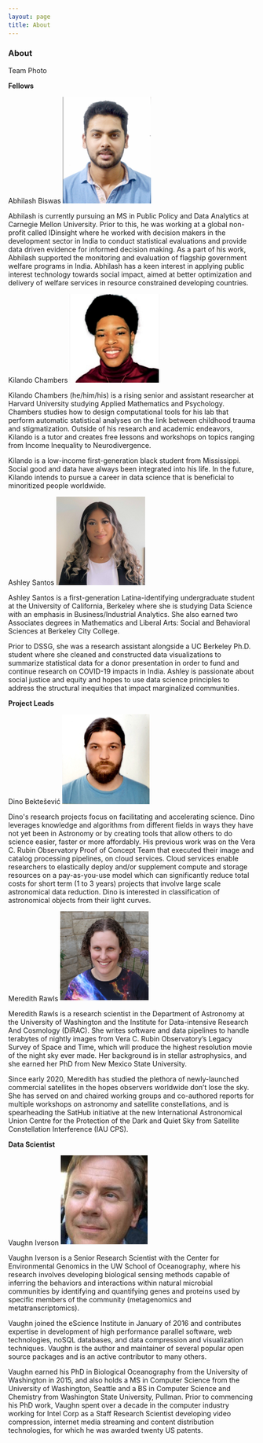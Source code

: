 ```yaml
---
layout: page
title: About
---
```


### About

Team Photo

**Fellows**

Abhilash Biswas
[![](/assets/img/about/Abhilash.png)](/DSSG2022-Satellite-Streaks/assets/img/about/Abhilash.png)

Abhilash is currently pursuing an MS in Public Policy and Data Analytics at Carnegie Mellon University. Prior to this, he was working at a global non-profit called IDinsight where he worked with decision makers in the development sector in India to conduct statistical evaluations and provide data driven evidence for informed decision making. As a part of his work, Abhilash supported the monitoring and evaluation of flagship government welfare programs in India. Abhilash has a keen interest in applying public interest technology towards social impact, aimed at better optimization and delivery of welfare services in resource constrained developing countries.

Kilando Chambers
[![](/assets/img/about/Kilando.png)](/DSSG2022-Satellite-Streaks/assets/img/about/Kilando.png)

Kilando Chambers (he/him/his) is a rising senior and assistant researcher at Harvard University studying Applied Mathematics and Psychology. Chambers studies how to design computational tools for his lab that perform automatic statistical analyses on the link between childhood trauma and stigmatization. Outside of his research and academic endeavors, Kilando is a tutor and creates free lessons and workshops on topics ranging from Income Inequality to Neurodivergence.

Kilando is a low-income first-generation black student from Mississippi. Social good and data have always been integrated into his life. In the future, Kilando intends to pursue a career in data science that is beneficial to minoritized people worldwide.

Ashley Santos
[![](/assets/img/about/ashley.png)](/DSSG2022-Satellite-Streaks/assets/img/about/ashley.png)

Ashley Santos is a first-generation Latina-identifying undergraduate student at the University of California, Berkeley where she is studying Data Science with an emphasis in Business/Industrial Analytics. She also earned two Associates degrees in Mathematics and Liberal Arts: Social and Behavioral Sciences at Berkeley City College.

Prior to DSSG, she was a research assistant alongside a UC Berkeley Ph.D. student where she cleaned and constructed data visualizations to summarize statistical data for a donor presentation in order to fund and continue research on COVID-19 impacts in India. Ashley is passionate about social justice and equity and hopes to use data science principles to address the structural inequities that impact marginalized communities.

**Project Leads**

Dino Bektešević
[![](/assets/img/about/dino.png)](/DSSG2022-Satellite-Streaks/assets/img/about/dino.png)

Dino's research projects focus on facilitating and accelerating science. Dino leverages knowledge and algorithms from different fields in ways they have not yet been in Astronomy or by creating tools that allow others to do science easier, faster or more affordably. His previous work was on the Vera C. Rubin Observatory Proof of Concept Team that executed their image and catalog processing pipelines, on cloud services. Cloud services enable researchers to elastically deploy and/or supplement compute and storage resources on a pay-as-you-use model which can significantly reduce total costs for short term (1 to 3 years) projects that involve large scale astronomical data reduction. Dino is interested in classification of astronomical objects from their light curves. 

Meredith Rawls
[![](/assets/img/about/meredith.png)](/DSSG2022-Satellite-Streaks/assets/img/about/meredith.png)

Meredith Rawls is a research scientist in the Department of Astronomy at the University of Washington and the Institute for Data-intensive Research And Cosmology (DiRAC). She writes software and data pipelines to handle terabytes of nightly images from Vera C. Rubin Observatory’s Legacy Survey of Space and Time, which will produce the highest resolution movie of the night sky ever made. Her background is in stellar astrophysics, and she earned her PhD from New Mexico State University.

Since early 2020, Meredith has studied the plethora of newly-launched commercial satellites in the hopes observers worldwide don’t lose the sky. She has served on and chaired working groups and co-authored reports for multiple workshops on astronomy and satellite constellations, and is spearheading the SatHub initiative at the new International Astronomical Union Centre for the Protection of the Dark and Quiet Sky from Satellite Constellation Interference (IAU CPS). 

**Data Scientist**

Vaughn Iverson
[![](/assets/img/about/vaughn.png)](/DSSG2022-Satellite-Streaks/assets/img/about/vaughn.png)

Vaughn Iverson is a Senior Research Scientist with the Center for Environmental Genomics in the UW School of Oceanography, where his research involves developing biological sensing methods capable of inferring the behaviors and interactions within natural microbial communities by identifying and quantifying genes and proteins used by specific members of the community (metagenomics and metatranscriptomics).

Vaughn joined the eScience Institute in January of 2016 and contributes expertise in development of high performance parallel software, web technologies, noSQL databases, and data compression and visualization techniques. Vaughn is the author and maintainer of several popular open source packages and is an active contributor to many others.

Vaughn earned his PhD in Biological Oceanography from the University of Washington in 2015, and also holds a MS in Computer Science from the University of Washington, Seattle and a BS in Computer Science and Chemistry from Washington State University, Pullman. Prior to commencing his PhD work, Vaughn spent over a decade in the computer industry working for Intel Corp as a Staff Research Scientist developing video compression, internet media streaming and content distribution technologies, for which he was awarded twenty US patents.

